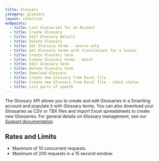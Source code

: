 ```yaml
---
title: Glossary
category: glossary
layout: v2section
endpoints:
  - title: List Glossaries for an Account
  - title: Create Glossary
  - title: Edit Glossary details
  - title: Delete Glossary
  - title: Get Glossary terms - source only
  - title: Get Glossary terms with translations for a locale
  - title: Create Glossary term
  - title: Create Glossary terms - batch
  - title: Edit Glossary term
  - title: Delete Glossary term
  - title: Download Glossary
  - title: Create new Glossary from Excel file
  - title: Create new Glossary from Excel file - check status
  - title: List parts of speech
---
```


The Glossary API allows you to create and edit Glossaries in a Smartling account and populate it with Glossary terms. You can also download your Glossaries as CSV or TBX files and import Excel spreadsheets to create new Glossaries. For general details on Glossary management, see our [Support documentation](/support/sections/glossaries/).

## Rates and Limits

* Maximum of 10 concurrent requests.
* Maximum of 200 requests in a 15 second window.


